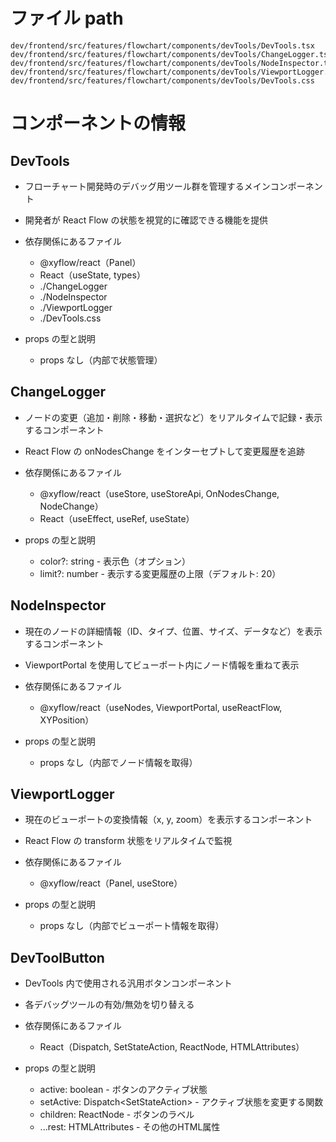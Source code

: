 # ファイル path

```
dev/frontend/src/features/flowchart/components/devTools/DevTools.tsx
dev/frontend/src/features/flowchart/components/devTools/ChangeLogger.tsx
dev/frontend/src/features/flowchart/components/devTools/NodeInspector.tsx
dev/frontend/src/features/flowchart/components/devTools/ViewportLogger.tsx
dev/frontend/src/features/flowchart/components/devTools/DevTools.css
```

# コンポーネントの情報

## DevTools

- フローチャート開発時のデバッグ用ツール群を管理するメインコンポーネント
- 開発者が React Flow の状態を視覚的に確認できる機能を提供

- 依存関係にあるファイル
  - @xyflow/react（Panel）
  - React（useState, types）
  - ./ChangeLogger
  - ./NodeInspector
  - ./ViewportLogger
  - ./DevTools.css

- props の型と説明
  - props なし（内部で状態管理）

## ChangeLogger

- ノードの変更（追加・削除・移動・選択など）をリアルタイムで記録・表示するコンポーネント
- React Flow の onNodesChange をインターセプトして変更履歴を追跡

- 依存関係にあるファイル
  - @xyflow/react（useStore, useStoreApi, OnNodesChange, NodeChange）
  - React（useEffect, useRef, useState）

- props の型と説明
  - color?: string - 表示色（オプション）
  - limit?: number - 表示する変更履歴の上限（デフォルト: 20）

## NodeInspector

- 現在のノードの詳細情報（ID、タイプ、位置、サイズ、データなど）を表示するコンポーネント
- ViewportPortal を使用してビューポート内にノード情報を重ねて表示

- 依存関係にあるファイル
  - @xyflow/react（useNodes, ViewportPortal, useReactFlow, XYPosition）

- props の型と説明
  - props なし（内部でノード情報を取得）

## ViewportLogger

- 現在のビューポートの変換情報（x, y, zoom）を表示するコンポーネント
- React Flow の transform 状態をリアルタイムで監視

- 依存関係にあるファイル
  - @xyflow/react（Panel, useStore）

- props の型と説明
  - props なし（内部でビューポート情報を取得）

## DevToolButton

- DevTools 内で使用される汎用ボタンコンポーネント
- 各デバッグツールの有効/無効を切り替える

- 依存関係にあるファイル
  - React（Dispatch, SetStateAction, ReactNode, HTMLAttributes）

- props の型と説明
  - active: boolean - ボタンのアクティブ状態
  - setActive: Dispatch<SetStateAction<boolean>> - アクティブ状態を変更する関数
  - children: ReactNode - ボタンのラベル
  - ...rest: HTMLAttributes<HTMLButtonElement> - その他のHTML属性